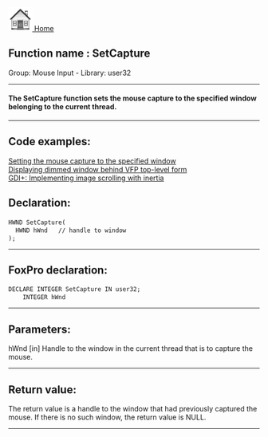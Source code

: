 [<img src="../../images/home.png"> Home ](https://github.com/VFPX/Win32API)  

## Function name : SetCapture
Group: Mouse Input - Library: user32    
***  


#### The SetCapture function sets the mouse capture to the specified window belonging to the current thread.
***  


## Code examples:
[Setting the mouse capture to the specified window](../../samples/sample_282.md)  
[Displaying dimmed window behind VFP top-level form](../../samples/sample_578.md)  
[GDI+: Implementing image scrolling with inertia](../../samples/sample_595.md)  

## Declaration:
```foxpro  
HWND SetCapture(
  HWND hWnd   // handle to window
);  
```  
***  


## FoxPro declaration:
```foxpro  
DECLARE INTEGER SetCapture IN user32;
	INTEGER hWnd  
```  
***  


## Parameters:
hWnd 
[in] Handle to the window in the current thread that is to capture the mouse.   
***  


## Return value:
The return value is a handle to the window that had previously captured the mouse. If there is no such window, the return value is NULL.   
***  

